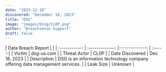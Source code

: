 ```yaml
---
date: "2023-12-18"
discovered: "December 18, 2023"
title: "DSG"
image: "images/blog/CL0P.png"
author: "Breachsense Support"
draft: false
---
```


| Data Breach Report           |              | 
| :-----------: | :-------------:     |:-------------:    | :-----:|
| Victim      | dsg-us.com      | 
| Threat Actor      | CL0P      | 
| Date Discovered      | Dec 18, 2023      | 
| Description      | DSG is an information technology company offering data management services.      | 
| Leak Size      | Unknown      | 

